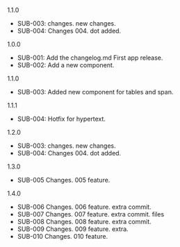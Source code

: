 1.1.0
- SUB-003: changes. new changes.
- SUB-004: Changes 004. dot added.

1.0.0
- SUB-001: Add the changelog.md First app release.
- SUB-002: Add a new component.

1.1.0
- SUB-003: Added new component for tables and span.

1.1.1
- SUB-004: Hotfix for hypertext.

1.2.0
- SUB-003: changes. new changes.
- SUB-004: Changes 004. dot added.

1.3.0
- SUB-005 Changes. 005 feature.

1.4.0
- SUB-006 Changes. 006 feature. extra commit.
- SUB-007 Changes. 007 feature. extra commit. files
- SUB-008 Changes. 008 feature. extra commit.
- SUB-009 Changes. 009 feature. extra.
- SUB-010 Changes. 010 feature.